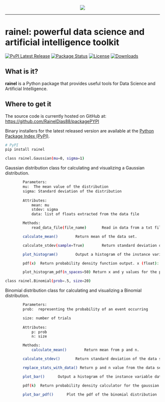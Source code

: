 <div align="center">
  <img src="file/logorainel.png"><br>
</div>

-----------------

# rainel: powerful data science and artificial intelligence toolkit
[![PyPI Latest Release](https://img.shields.io/pypi/v/rainel?style=plastic)](https://pypi.org/project/rainel/)
[![Package Status](https://img.shields.io/pypi/status/rainel?style=plastic)](https://pypi.org/project/rainel/)
[![License](https://img.shields.io/pypi/l/rainel?style=plastic)](https://github.com/RainelDias88/packagePYPI/blob/main/rainel/license.t)
[![Downloads](https://static.pepy.tech/badge/rainel/month)](https://pepy.tech/project/rainel)

## What is it?

**rainel** is a Python package that provides useful tools for Data Science and Artificial Intelligence.

## Where to get it
The source code is currently hosted on GitHub at:
https://github.com/RainelDias88/packagePYPI

Binary installers for the latest released version are available at the [Python
Package Index (PyPI)](https://pypi.org/project/rainel/).

```sh
# PyPI
pip install rainel
```

```sh
class rainel.Gaussian(mu=0, sigma=1)
```
Gaussian distribution class for calculating and visualizing a Gaussian distribution.
```sh
        Parameters: 
        mu:  The mean value of the distribution
        sigma: Standard deviation of the distribution
            
        Attributes:
            mean: mu
            stdev: sigma
            data: list of floats extracted from the data file

        Methods:
            read_data_file(file_name)		Read in data from a txt file. The txt file should have one number (float) per line. The numbers are stored in the data attribute.

        calculate_mean()		Return mean of the data set.

        calculate_stdev(sample=True)		Return standard deviation of the data set. sample (bool): whether the data represents a sample or population

        plot_histogram()		Output a histogram of the instance variable data using matplotlib pyplot library.

        pdf(x)	Return probability density function output. x (float): point for calculating the probability density function

        plot_histogram_pdf(n_spaces=50) Return x and y values for the pdf

```


```sh
class rainel.Binomial(prob=.5, size=20)
```
Binomial distribution class for calculating and visualizing a Binomial distribution.
```sh
        Parameters: 
        prob:  representing the probability of an event occurring

        size: number of trials
            
        Attributes:
            p: prob
            n: size

        Methods:
            calculate_mean()		Return mean from p and n.

        calculate_stdev()		Return standard deviation of the data set.

        replace_stats_with_data() Return p and n value from the data set

        plot_bar()		Output a histogram of the instance variable data using matplotlib pyplot library.

        pdf(k)	Return probability density calculator for the gaussian distribution. x (float): point for calculating the probability density function

        plot_bar_pdf()		Plot the pdf of the binomial distribution

```
